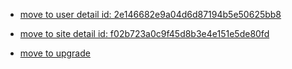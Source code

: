 
* <a href="suke-dachi://suke-dachi.jp/account/2e146682e9a04d6d87194b5e50625bb8">move to user detail id: 2e146682e9a04d6d87194b5e50625bb8</a> 

* <a href="suke-dachi://suke-dachi.jp/genba/f02b723a0c9f45d8b3e4e151e5de80fd">move to site detail id: f02b723a0c9f45d8b3e4e151e5de80fd</a> 

* <a href="suke-dachi://suke-dachi.jp/upgrade">move to upgrade</a> 
